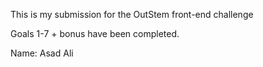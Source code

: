 This is my submission for the OutStem front-end challenge

Goals 1-7 + bonus have been completed.

Name: Asad Ali

